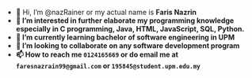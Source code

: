 - 👋 Hi, I’m @nazRainer or my actual name is <b/>Faris Nazrin<b/>
- 👀 I’m interested in further elaborate my programming knowledge especially in C programming, Java, HTML, JavaScript, SQL, Python.
- 🌱 I’m currently learning bachelor of software engineering in UPM
- 💞️ I’m looking to collaborate on any software development program
- 📫 How to reach me `0124165669` or do email me at `faresnazrain99@gmail.com` or `195845@student.upm.edu.my`

<!---
nazRainer/nazRainer is a ✨ special ✨ repository because its `README.md` (this file) appears on your GitHub profile.
You can click the Preview link to take a look at your changes.
--->
